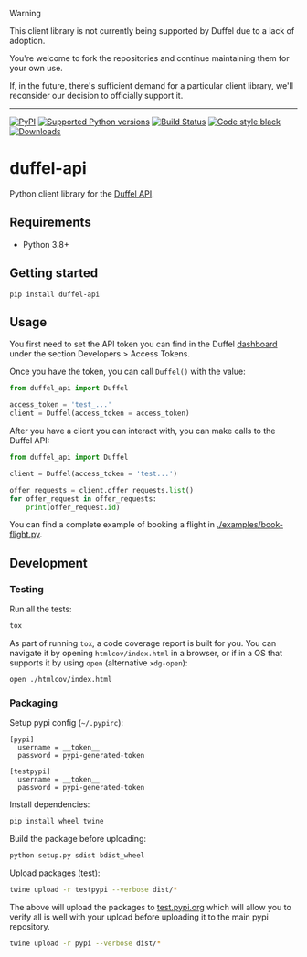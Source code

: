 > [!WARNING] 
> This client library is not currently being supported by Duffel due to a lack of adoption.
> 
> You're welcome to fork the repositories and continue maintaining them for your own use.
>
> If, in the future, there's sufficient demand for a particular client library, we'll reconsider our decision to officially support it.

---

[![PyPI](https://img.shields.io/pypi/v/duffel-api?style=flat-square)](https://pypi.org/project/duffel-api/)
[![Supported Python
versions](https://img.shields.io/pypi/pyversions/duffel-api.svg)](https://pypi.org/project/duffel-api/)
[![Build Status](https://github.com/duffelhq/duffel-api-python/actions/workflows/main.yaml/badge.svg)](https://github.com/duffelhq/duffel-api-python/actions/workflows/main.yaml)
[![Code style:black](https://img.shields.io/badge/code%20style-black-000000.svg)](https://github.com/psf/black)
[![Downloads](https://pepy.tech/badge/duffel-api/month)](https://pepy.tech/project/duffel-api/month)

# duffel-api

Python client library for the [Duffel API](https://duffel.com/docs/api).

## Requirements

- Python 3.8+

## Getting started

```shell
pip install duffel-api
```

## Usage

You first need to set the API token you can find in the Duffel [dashboard](https://app.duffel.com) under the section
Developers > Access Tokens.

Once you have the token, you can call `Duffel()` with the value:

```python
from duffel_api import Duffel

access_token = 'test_...'
client = Duffel(access_token = access_token)
```

After you have a client you can interact with, you can make calls to the Duffel API:

```python
from duffel_api import Duffel

client = Duffel(access_token = 'test...')

offer_requests = client.offer_requests.list()
for offer_request in offer_requests:
    print(offer_request.id)
```

You can find a complete example of booking a flight in [./examples/book-flight.py](./examples/book-flight.py).

## Development

### Testing

Run all the tests:

```bash
tox
```

As part of running `tox`, a code coverage report is built for you. You can navigate it by opening `htmlcov/index.html`
in a browser, or if in a OS that supports it by using `open` (alternative `xdg-open`):

```bash
open ./htmlcov/index.html
```

### Packaging

Setup pypi config (`~/.pypirc`):
```text
[pypi]
  username = __token__
  password = pypi-generated-token

[testpypi]
  username = __token__
  password = pypi-generated-token
```

Install dependencies:
```bash
pip install wheel twine
```

Build the package before uploading:

```bash
python setup.py sdist bdist_wheel
```

Upload packages (test):

```bash
twine upload -r testpypi --verbose dist/*
```

The above will upload the packages to [test.pypi.org](https://test.pypi.org) which will allow you to verify all is well
with your upload before uploading it to the main pypi repository.

```bash
twine upload -r pypi --verbose dist/*
```
